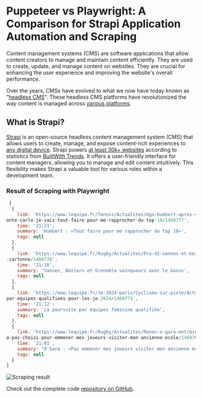 # Puppeteer vs Playwright: A Comparison for Strapi Application Automation and Scraping

Content management systems (CMS) are software applications that allow content creators to manage and maintain content efficiently. They are used to create, update, and manage content on websites. They are crucial for enhancing the user experience and improving the website's overall performance.

Over the years, CMSs have evolved to what we now have today known as "[headless CMS](https://strapi.io/what-is-headless-cms)". These headless CMS platforms have revolutionized the way content is managed across [various platforms](https://strapi.io/blog/10-reasons-headless-cms).

## What is Strapi?

[Strapi](https://strapi.io/) is an open-source headless content management system (CMS) that allows users to create, manage, and expose content-rich experiences to [any digital device](https://strapi.io/blog/why-use-a-headless-cms-as-an-internal-tool). Strapi powers [at least 30k+ websites](https://strapi.io/user-stories) according to statistics from [BuiltWith Trends](https://trends.builtwith.com/websitelist/Strapi). It offers a user-friendly interface for content managers, allowing you to manage and edit content intuitively. This flexibility makes Strapi a valuable tool for various roles within a development team.


### Result of Scraping with Playwright

```js
 [
  {
    link: 'https://www.lequipe.fr/Tennis/Actualites/Ugo-humbert-apres-son-elimination-en-quarts-de-finale-a-m
onte-carlo-je-vais-tout-faire-pour-me-rapprocher-du-top-10/1460777',
    time: '21:21',
    summary: 'Humbert : «Tout faire pour me rapprocher du top 10»',
    tags: null
  },
  {
    link: 'https://www.lequipe.fr/Rugby/Actualites/Pro-d2-vannes-et-beziers-vainqueurs-avec-le-bonus-grenoble
-cartonne/1460776',
    time: '21:16',
    summary: 'Vannes, Béziers et Grenoble vainqueurs avec le bonus',
    tags: null
  },
  {
    link: 'https://www.lequipe.fr/Jo-2024-paris/Cyclisme-sur-piste/Actualites/Les-francaises-de-la-poursuite-
par-equipes-qualifiees-pour-les-jo-2024/1460773',
    time: '21:12',
    summary: 'La poursuite par équipes féminine qualifiée',
    tags: null
  },
  {
    link: 'https://www.lequipe.fr/Rugby/Actualites/Ronan-o-gara-entraineur-de-la-rochelle-mon-president-ne-m-
a-pas-choisi-pour-emmener-mes-joueurs-visiter-mon-ancienne-ecole/1460769',
    time: '21:01',
    summary: "O'Gara : «Pas emmener mes joueurs visiter mon ancienne école»",
    tags: null
  }
]
```

![Scraping result](https://i.postimg.cc/ZR4XMD79/image.png)

Check out the complete code [repository on GitHub](https://github.com/Eunit99/playwright-scraper).
